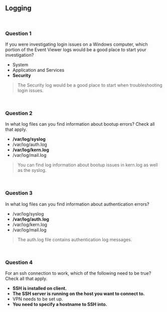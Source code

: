 ## Logging

<br>

### Question 1

If you were investigating login issues on a Windows computer, which portion of the Event Viewer logs would be a good place to start your investigation?

* System
* Application and Services
* **Security**

> The Security log would be a good place to start when troubleshooting login issues.

<br>

### Question 2

In what log files can you find information about bootup errors? Check all that apply.

* **/var/log/syslog**
* /var/log/auth.log
* **/var/log/kern.log**
* /var/log/mail.log

> You can find log information about bootup issues in kern.log as well as the syslog.

<br>

### Question 3

In what log files can you find information about authentication errors?

* /var/log/syslog
* **/var/log/auth.log**
* /var/log/kern.log
* /var/log/mail.log

> The auth.log file contains authentication log messages.

<br>

### Question 4

For an ssh connection to work, which of the following need to be true? Check all that apply.

* **SSH is installed on client.**
* **The SSH server is running on the host you want to connect to.**
* VPN needs to be set up.
* **You need to specify a hostname to SSH into.**
